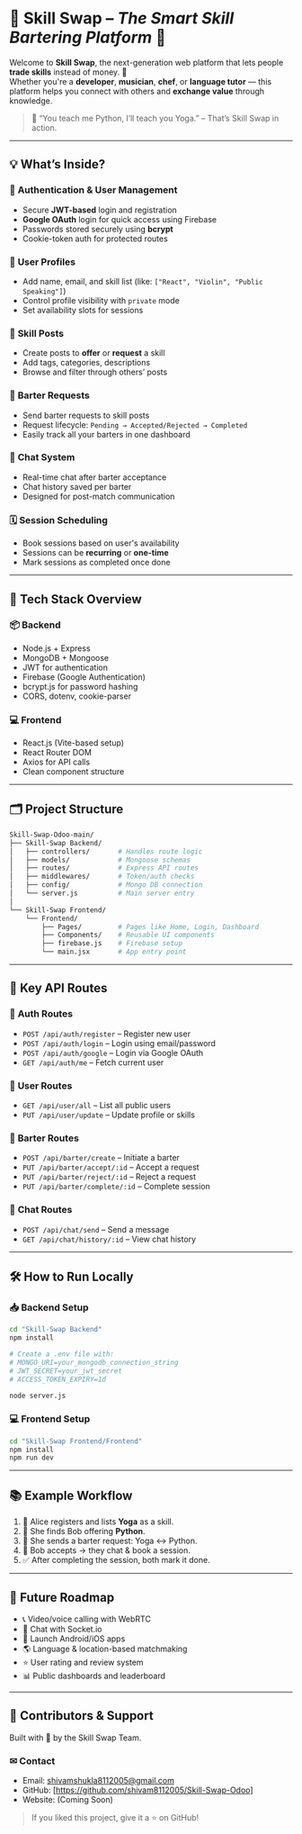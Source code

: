# 🚀 **Skill Swap** – *The Smart Skill Bartering Platform* 🔁

Welcome to **Skill Swap**, the next-generation web platform that lets people **trade skills** instead of money. 🎯  
Whether you're a **developer**, **musician**, **chef**, or **language tutor** — this platform helps you connect with others and **exchange value** through knowledge.

> 💬 “You teach me Python, I’ll teach you Yoga.” – That’s Skill Swap in action.

---

## 💡 **What’s Inside?**

### 🔐 **Authentication & User Management**
- Secure **JWT-based** login and registration
- **Google OAuth** login for quick access using Firebase
- Passwords stored securely using **bcrypt**
- Cookie-token auth for protected routes

### 👤 **User Profiles**
- Add name, email, and skill list (like: `["React", "Violin", "Public Speaking"]`)
- Control profile visibility with `private` mode
- Set availability slots for sessions

### 🧠 **Skill Posts**
- Create posts to **offer** or **request** a skill
- Add tags, categories, descriptions
- Browse and filter through others’ posts

### 🔁 **Barter Requests**
- Send barter requests to skill posts
- Request lifecycle: `Pending → Accepted/Rejected → Completed`
- Easily track all your barters in one dashboard

### 💬 **Chat System**
- Real-time chat after barter acceptance
- Chat history saved per barter
- Designed for post-match communication

### 🗓️ **Session Scheduling**
- Book sessions based on user's availability
- Sessions can be **recurring** or **one-time**
- Mark sessions as completed once done

---

## 🧱 **Tech Stack Overview**

### 📦 Backend
- Node.js + Express
- MongoDB + Mongoose
- JWT for authentication
- Firebase (Google Authentication)
- bcrypt.js for password hashing
- CORS, dotenv, cookie-parser

### 💻 Frontend
- React.js (Vite-based setup)
- React Router DOM
- Axios for API calls
- Clean component structure

---

## 🗂️ **Project Structure**

```bash
Skill-Swap-Odoo-main/
├── Skill-Swap Backend/
│   ├── controllers/       # Handles route logic
│   ├── models/            # Mongoose schemas
│   ├── routes/            # Express API routes
│   ├── middlewares/       # Token/auth checks
│   ├── config/            # Mongo DB connection
│   └── server.js          # Main server entry
│
└── Skill-Swap Frontend/
    └── Frontend/
        ├── Pages/         # Pages like Home, Login, Dashboard
        ├── Components/    # Reusable UI components
        ├── firebase.js    # Firebase setup
        └── main.jsx       # App entry point
```

---

## 🧪 **Key API Routes**

### 🔐 **Auth Routes**
- `POST /api/auth/register` – Register new user
- `POST /api/auth/login` – Login using email/password
- `POST /api/auth/google` – Login via Google OAuth
- `GET /api/auth/me` – Fetch current user

### 👥 **User Routes**
- `GET /api/user/all` – List all public users
- `PUT /api/user/update` – Update profile or skills

### 🔁 **Barter Routes**
- `POST /api/barter/create` – Initiate a barter
- `PUT /api/barter/accept/:id` – Accept a request
- `PUT /api/barter/reject/:id` – Reject a request
- `PUT /api/barter/complete/:id` – Complete session

### 💬 **Chat Routes**
- `POST /api/chat/send` – Send a message
- `GET /api/chat/history/:id` – View chat history

---

## 🛠️ **How to Run Locally**

### 📥 Backend Setup

```bash
cd "Skill-Swap Backend"
npm install

# Create a .env file with:
# MONGO_URI=your_mongodb_connection_string
# JWT_SECRET=your_jwt_secret
# ACCESS_TOKEN_EXPIRY=1d

node server.js
```

### 💻 Frontend Setup

```bash
cd "Skill-Swap Frontend/Frontend"
npm install
npm run dev
```

---

## 📚 **Example Workflow**

1. 📝 Alice registers and lists **Yoga** as a skill.
2. 🔎 She finds Bob offering **Python**.
3. 🔁 She sends a barter request: Yoga ↔ Python.
4. 💬 Bob accepts → they chat & book a session.
5. ✅ After completing the session, both mark it done.

---

## 🔮 **Future Roadmap**

- 📞 Video/voice calling with WebRTC
- 📱 Chat with Socket.io
- 📲 Launch Android/iOS apps
- 🌎 Language & location-based matchmaking
- ⭐ User rating and review system
- 📊 Public dashboards and leaderboard

---

## 🤝 **Contributors & Support**

Built with 💙 by the Skill Swap Team.

### ✉ Contact
- Email: shivamshukla8112005@gmail.com
- GitHub: [https://github.com/shivam8112005/Skill-Swap-Odoo]
- Website: (Coming Soon)

> If you liked this project, give it a ⭐ on GitHub!
